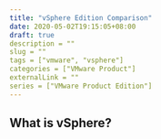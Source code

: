 ```yaml
---
title: "vSphere Edition Comparison"
date: 2020-05-02T19:15:05+08:00
draft: true 
description = ""
slug = ""
tags = ["vmware", "vsphere"]
categories = ["VMware Product"]
externalLink = ""
series = ["VMware Product Edition"]
---
```


## What is vSphere?

